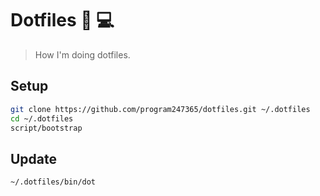# Dotfiles 🦄 💻

> How I'm doing dotfiles.

## Setup

```bash
git clone https://github.com/program247365/dotfiles.git ~/.dotfiles
cd ~/.dotfiles
script/bootstrap
```

## Update

`~/.dotfiles/bin/dot`